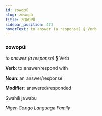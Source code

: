 ```yaml
---
id: zowopü
slug: zowopü
title: ZOWOPÜ
sidebar_position: 472
hoverText: to answer (a response) § Verb
---
```


### zowopü

*to answer (a response)* **§** Verb

**Verb**: to answer/respond with

**Noun**: an answer/response

**Modifier**: answered/responded

Swahili jawabu 

*Niger-Congo Language Family*